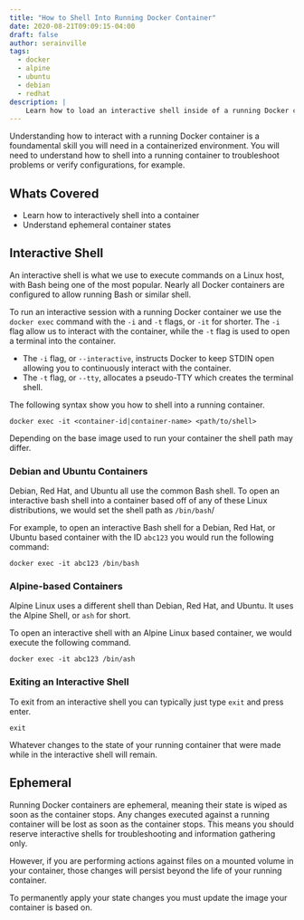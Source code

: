 ```yaml
---
title: "How to Shell Into Running Docker Container"
date: 2020-08-21T09:09:15-04:00
draft: false
author: serainville
tags:
  - docker
  - alpine
  - ubuntu
  - debian
  - redhat
description: |
    Learn how to load an interactive shell inside of a running Docker container based on Alpine, Debian, or Ubuntu in order to perform operational tasks.
---
```


Understanding how to interact with a running Docker container is a foundamental skill you will need in a containerized environment. You will need to understand how to shell into a running container to troubleshoot problems or verify configurations, for example.

## Whats Covered
* Learn how to interactively shell into a container
* Understand ephemeral container states

## Interactive Shell
An interactive shell is what we use to execute commands on a Linux host, with Bash being one of the most popular. Nearly all Docker containers are configured to allow running Bash or similar shell.

To run an interactive session with a running Docker container we use the `docker exec` command with the `-i` and `-t` flags, or `-it` for shorter. The `-i` flag allow us to interact with the container, while the `-t` flag is used to open a terminal into the container.

* The `-i` flag, or `--interactive`, instructs Docker to keep STDIN open allowing you to continuously interact with the container.
* The `-t` flag, or `--tty`, allocates a pseudo-TTY which creates the terminal shell.

The following syntax show you how to shell into a running container. 

```shell
docker exec -it <container-id|container-name> <path/to/shell>
``` 

Depending on the base image used to run your container the shell path may differ.

### Debian and Ubuntu Containers
Debian, Red Hat, and Ubuntu all use the common Bash shell. To open an interactive bash shell into a container based off of any of these Linux distributions, we would set the shell path as `/bin/bash`/

For example, to open an interactive Bash shell for a Debian, Red Hat, or Ubuntu based container with the ID `abc123` you would run the following command:

```shell
docker exec -it abc123 /bin/bash
```

### Alpine-based Containers
Alpine Linux uses a different shell than Debian, Red Hat, and Ubuntu. It uses the Alpine Shell, or `ash` for short. 

To open an interactive shell with an Alpine Linux based container, we would execute the following command.

```shell
docker exec -it abc123 /bin/ash
```

### Exiting an Interactive Shell
To exit from an interactive shell you can typically just type `exit` and press enter.

```shell
exit
```

Whatever changes to the state of your running container that were made while in the interactive shell will remain.


## Ephemeral
Running Docker containers are ephemeral, meaning their state is wiped as soon as the container stops. Any changes executed against a running container will be lost as soon as the container stops. This means you should reserve interactive shells for troubleshooting and information gathering only.

However, if you are performing actions against files on a mounted volume in your container, those changes will persist beyond the life of your running container.

To permanently apply your state changes you must update the image your container is based on.
